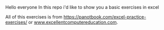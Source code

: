 Hello everyone
In this repo i'd like to show you a basic exercises in excel

All of this exercises is from https://panotbook.com/excel-practice-exercises/ or www.excellentcomputereducation.com.
